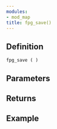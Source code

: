 ```yaml
---
modules:
- mod_map
title: fpg_save()
---
```


## Definition

    fpg_save ( )

## Parameters

## Returns

## Example

```
```
